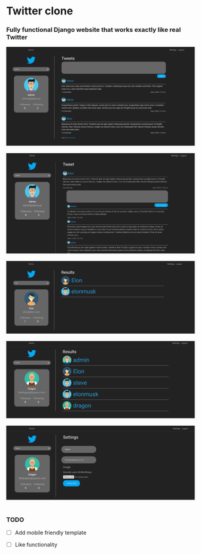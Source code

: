 # Twitter clone

### Fully functional Django website that works exactly like real Twitter<br>

![home page](screens/home.png) <br><br>
![post page](screens/post.png)<br><br>
![search page](screens/search.png)<br><br>
![search page](screens/search2.png)<br><br>
![settings page](screens/settings.png)<br><br>

 
### TODO
- [ ] Add mobile friendly template
- [ ] Like functionality





